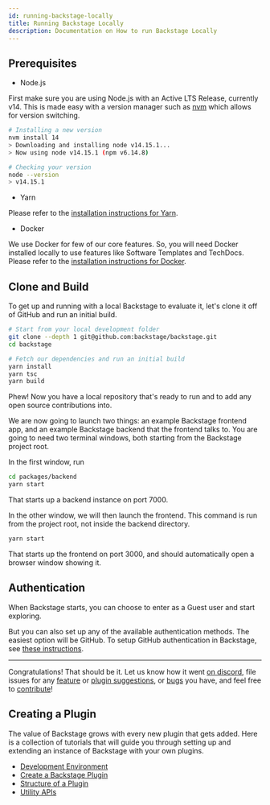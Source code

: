 ```yaml
---
id: running-backstage-locally
title: Running Backstage Locally
description: Documentation on How to run Backstage Locally
---
```


## Prerequisites

- Node.js

First make sure you are using Node.js with an Active LTS Release, currently v14.
This is made easy with a version manager such as
[nvm](https://github.com/nvm-sh/nvm) which allows for version switching.

```bash
# Installing a new version
nvm install 14
> Downloading and installing node v14.15.1...
> Now using node v14.15.1 (npm v6.14.8)

# Checking your version
node --version
> v14.15.1
```

- Yarn

Please refer to the
[installation instructions for Yarn](https://classic.yarnpkg.com/en/docs/install/).

- Docker

We use Docker for few of our core features. So, you will need Docker installed
locally to use features like Software Templates and TechDocs. Please refer to
the
[installation instructions for Docker](https://docs.docker.com/engine/install/).

## Clone and Build

To get up and running with a local Backstage to evaluate it, let's clone it off
of GitHub and run an initial build.

```bash
# Start from your local development folder
git clone --depth 1 git@github.com:backstage/backstage.git
cd backstage

# Fetch our dependencies and run an initial build
yarn install
yarn tsc
yarn build
```

Phew! Now you have a local repository that's ready to run and to add any open
source contributions into.

We are now going to launch two things: an example Backstage frontend app, and an
example Backstage backend that the frontend talks to. You are going to need two
terminal windows, both starting from the Backstage project root.

In the first window, run

```bash
cd packages/backend
yarn start
```

That starts up a backend instance on port 7000.

In the other window, we will then launch the frontend. This command is run from
the project root, not inside the backend directory.

```bash
yarn start
```

That starts up the frontend on port 3000, and should automatically open a
browser window showing it.

## Authentication

When Backstage starts, you can choose to enter as a Guest user and start
exploring.

But you can also set up any of the available authentication methods. The easiest
option will be GitHub. To setup GitHub authentication in Backstage, see
[these instructions](https://github.com/backstage/backstage/tree/master/plugins/auth-backend#github).

---

Congratulations! That should be it. Let us know how it went
[on discord](https://discord.gg/EBHEGzX), file issues for any
[feature](https://github.com/backstage/backstage/issues/new?labels=help+wanted&template=feature_template.md)
or
[plugin suggestions](https://github.com/backstage/backstage/issues/new?labels=plugin&template=plugin_template.md&title=%5BPlugin%5D+THE+PLUGIN+NAME),
or
[bugs](https://github.com/backstage/backstage/issues/new?labels=bug&template=bug_template.md)
you have, and feel free to
[contribute](https://github.com/backstage/backstage/blob/master/CONTRIBUTING.md)!

## Creating a Plugin

The value of Backstage grows with every new plugin that gets added. Here is a
collection of tutorials that will guide you through setting up and extending an
instance of Backstage with your own plugins.

- [Development Environment](development-environment.md)
- [Create a Backstage Plugin](../plugins/create-a-plugin.md)
- [Structure of a Plugin](../plugins/structure-of-a-plugin.md)
- [Utility APIs](../api/utility-apis.md)
